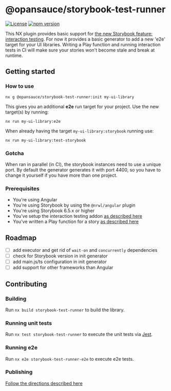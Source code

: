 # @opansauce/storybook-test-runner

[![License](https://img.shields.io/npm/l/@opansauce/storybook-test-runner?style=flat)](https://github.com/opansauce/nx-plugins/blob/main/LICENSE)
[![npm version](https://badge.fury.io/js/@opansauce%2Fstorybook-test-runner.svg)](https://www.npmjs.com/package/@opansauce/storybook-test-runner)

This NX plugin provides basic support for [the new Storybook feature: interaction testing](https://storybook.js.org/docs/angular/writing-tests/interaction-testing). For now it provides a basic generator to add a new 'e2e' target for your UI libraries. Writing a Play function and running interaction tests in CI will make sure your stories won't become stale and break at runtime.

## Getting started

### How to use

`nx g @opansauce/storybook-test-runner:init my-ui-library`

This gives you an additional **e2e** run target for your project. Use the new target(s) by running:

`nx run my-ui-library:e2e`

When already having the target `my-ui-library:storybook` running use:

`nx run my-ui-library:test-storybook`

### Gotcha

When ran in parallel (in CI), the storybook instances need to use a unique port. By default the generator generates it with port 4400, so you have to change it yourself if you have more than one project.

### Prerequisites

- You're using Angular
- You're using Storybook by using the `@nrwl/angular` plugin
- You're using Storybook 6.5.x or higher
- You've setup the interaction testing addon [as described here](https://storybook.js.org/docs/angular/writing-tests/interaction-testing#set-up-the-interactions-addon)
- You've written a Play function for a story [as described here](https://storybook.js.org/docs/angular/writing-tests/interaction-testing#write-an-interaction-test)

## Roadmap

- [ ] add executor and get rid of `wait-on` and `concurrently` dependencies
- [ ] check for Storybook version in init generator
- [ ] add main.js/ts configuration in init generator
- [ ] add support for other frameworks than Angular

## Contributing

### Building

Run `nx build storybook-test-runner` to build the library.

### Running unit tests

Run `nx test storybook-test-runner` to execute the unit tests via [Jest](https://jestjs.io).

### Running e2e

Run `nx e2e storybook-test-runner-e2e` to execute e2e tests.

### Publishing

[Follow the directions described here](https://nx.dev/packages/nx-plugin#publishing-your-nx-plugin)
